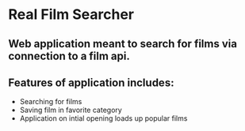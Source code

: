 # Real Film Searcher

## Web application meant to search for films via connection to a film api.

## Features of application includes:
- Searching for films
- Saving film in favorite category
- Application on intial opening loads up popular films
